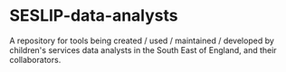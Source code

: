 # SESLIP-data-analysts
A repository for tools being created / used / maintained / developed by children's services data analysts in the South East of England, and their collaborators.
